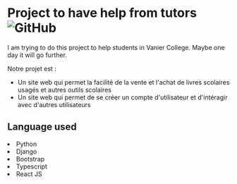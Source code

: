 # Project to have help from tutors <img alt="GitHub" src="https://img.shields.io/github/license/leonellalevy/Online-help-tutoring-project">

I am trying to do this project to help students in Vanier College. Maybe one day it will go further. 

Notre projet est : 
- Un site web qui permet la facilité de la vente et l'achat de livres scolaires usagés et autres outils scolaires 
- Un site web qui permet de se créer un compte d'utilisateur et d'intéragir avec d'autres utilisateurs

<h2>Language used</h2>
    <li>Python</li>
    <li>Django</li>
    <li>Bootstrap</li>
    <li>Typescript</li>
    <li>React JS</li>
